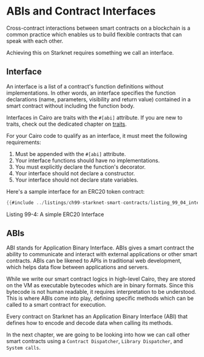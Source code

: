 # ABIs and Contract Interfaces

Cross-contract interactions between smart contracts on a blockchain is a common practice which enables us to build flexible contracts that can speak with each other.

Achieving this on Starknet requires something we call an interface.

## Interface

An interface is a list of a contract's function definitions without implementations. In other words, an interface specifies the function declarations (name, parameters, visibility and return value) contained in a smart contract without including the function body.

Interfaces in Cairo are traits with the `#[abi]` attribute. If you are new to traits, check out the dedicated chapter on [traits](./ch07-02-traits-in-cairo.md).

For your Cairo code to qualify as an interface, it must meet the following requirements:

1. Must be appended with the `#[abi]` attribute.
2. Your interface functions should have no implementations.
3. You must explicitly declare the function's decorator.
4. Your interface should not declare a constructor.
5. Your interface should not declare state variables.

Here's a sample interface for an ERC20 token contract:

```rust
{{#include ../listings/ch99-starknet-smart-contracts/listing_99_04_interface.cairo}}
```

<span class="caption">Listing 99-4: A simple ERC20 Interface</span>

## ABIs

ABI stands for Application Binary Interface. ABIs gives a smart contract the ability to communicate and interact with external applications or other smart contracts. ABIs can be likened to APIs in traditional web development, which helps data flow between applications and servers.

While we write our smart contract logics in high-level Cairo, they are stored on the VM as executable bytecodes which are in binary formats. Since this bytecode is not human readable, it requires interpretation to be understood. This is where ABIs come into play, defining specific methods which can be called to a smart contract for execution.

Every contract on Starknet has an Application Binary Interface (ABI) that defines how to encode and decode data when calling its methods.

In the next chapter, we are going to be looking into how we can call other smart contracts using a `Contract Dispatcher`, `Library Dispatcher`, and `System calls`.
